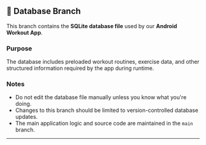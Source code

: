## 📂 Database Branch

This branch contains the **SQLite database file** used by our **Android Workout App**.

### Purpose
The database includes preloaded workout routines, exercise data, and other structured information required by the app during runtime.

### Notes
- Do not edit the database file manually unless you know what you're doing.
- Changes to this branch should be limited to version-controlled database updates.
- The main application logic and source code are maintained in the `main` branch.

---
